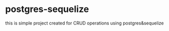 # postgres-sequelize
this is simple project created for CRUD operations using postgres&amp;sequelize
